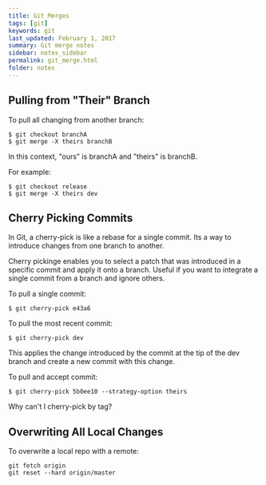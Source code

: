 ```yaml
---
title: Git Merges
tags: [git]
keywords: git 
last_updated: February 1, 2017
summary: Git merge notes 
sidebar: notes_sidebar
permalink: git_merge.html
folder: notes 
---
```


## Pulling from "Their" Branch

To pull all changing from another branch:

```
$ git checkout branchA
$ git merge -X theirs branchB
```

In this context, "ours" is branchA and "theirs" is branchB.

For example:

```
$ git checkout release
$ git merge -X theirs dev
```

## Cherry Picking Commits

In Git, a cherry-pick is like a rebase for a single commit. Its a way to introduce changes from one branch to another.

Cherry pickinge enables you to select a patch that was introduced in a specific commit and apply it onto a branch. Useful if you want to integrate a single commit from a branch and ignore others.

To pull a single commit:

```
$ git cherry-pick e43a6
```

To pull the most recent commit: 

```
$ git cherry-pick dev 
```

This applies the change introduced by the commit at the tip of the dev branch and create a new commit with this change.

To pull and accept commit:

```
$ git cherry-pick 5b0ee10 --strategy-option theirs
```
Why can't I cherry-pick by tag?

## Overwriting All Local Changes

To overwrite a local repo with a remote:

```
git fetch origin
git reset --hard origin/master
```
